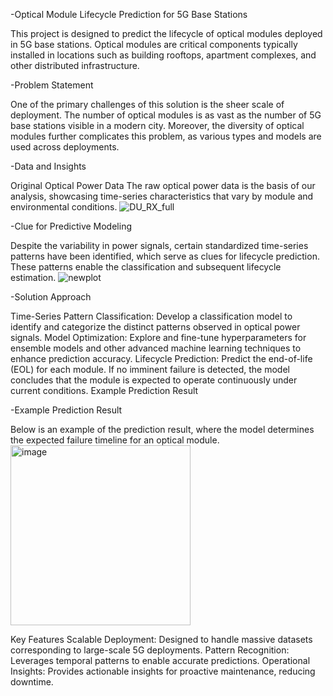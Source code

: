-Optical Module Lifecycle Prediction for 5G Base Stations

This project is designed to predict the lifecycle of optical modules deployed in 5G base stations. 
Optical modules are critical components typically installed in locations such as building rooftops, apartment complexes, and other distributed infrastructure.

-Problem Statement

One of the primary challenges of this solution is the sheer scale of deployment. 
The number of optical modules is as vast as the number of 5G base stations visible in a modern city. 
Moreover, the diversity of optical modules further complicates this problem, as various types and models are used across deployments.

-Data and Insights

Original Optical Power Data
The raw optical power data is the basis of our analysis, showcasing time-series characteristics that vary by module and environmental conditions.
![DU_RX_full](https://github.com/user-attachments/assets/e49897fb-2345-4477-94df-b71dc25eca38)





-Clue for Predictive Modeling

Despite the variability in power signals, certain standardized time-series patterns have been identified, 
which serve as clues for lifecycle prediction. 
These patterns enable the classification and subsequent lifecycle estimation.
![newplot](https://github.com/user-attachments/assets/9b85e282-3eb0-4264-b2db-c14219cf1e50)

-Solution Approach

Time-Series Pattern Classification:
Develop a classification model to identify and categorize the distinct patterns observed in optical power signals.
Model Optimization:
Explore and fine-tune hyperparameters for ensemble models and other advanced machine learning techniques to enhance prediction accuracy.
Lifecycle Prediction:
Predict the end-of-life (EOL) for each module. 
If no imminent failure is detected, the model concludes that the module is expected to operate continuously under current conditions.
Example Prediction Result

-Example Prediction Result

Below is an example of the prediction result, where the model determines the expected failure timeline for an optical module.
<img width="288" alt="image" src="https://github.com/user-attachments/assets/d7e4afba-de4c-4b62-a4da-85b9b56eb773">


Key Features
Scalable Deployment: Designed to handle massive datasets corresponding to large-scale 5G deployments.
Pattern Recognition: Leverages temporal patterns to enable accurate predictions.
Operational Insights: Provides actionable insights for proactive maintenance, reducing downtime.
